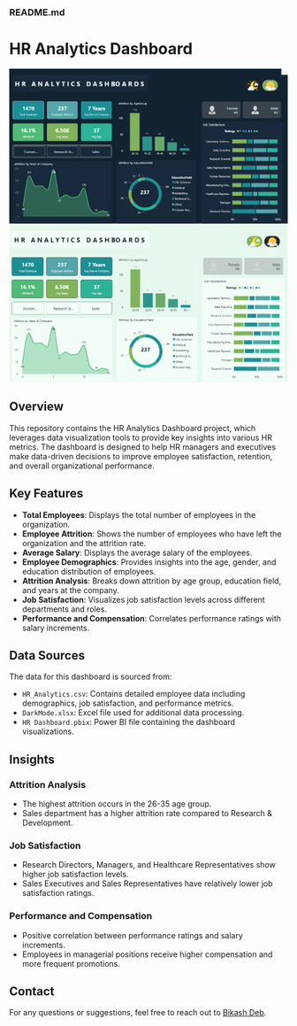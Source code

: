 ### README.md


# HR Analytics Dashboard

![Dashboard Screenshot](https://github.com/mon2learner/HR-Analytics-Dashboard/blob/main/HR%20Dashboard/Dashboard.png?raw=true)
![Dashboard Screenshot](https://github.com/mon2learner/HR-Analytics-Dashboard/blob/main/HR%20Dashboard/DayDash.png)

## Overview

This repository contains the HR Analytics Dashboard project, which leverages data visualization tools to provide key insights into various HR metrics. The dashboard is designed to help HR managers and executives make data-driven decisions to improve employee satisfaction, retention, and overall organizational performance.

## Key Features

- **Total Employees**: Displays the total number of employees in the organization.
- **Employee Attrition**: Shows the number of employees who have left the organization and the attrition rate.
- **Average Salary**: Displays the average salary of the employees.
- **Employee Demographics**: Provides insights into the age, gender, and education distribution of employees.
- **Attrition Analysis**: Breaks down attrition by age group, education field, and years at the company.
- **Job Satisfaction**: Visualizes job satisfaction levels across different departments and roles.
- **Performance and Compensation**: Correlates performance ratings with salary increments.

## Data Sources

The data for this dashboard is sourced from:
- `HR_Analytics.csv`: Contains detailed employee data including demographics, job satisfaction, and performance metrics.
- `DarkMode.xlsx`: Excel file used for additional data processing.
- `HR Dashboard.pbix`: Power BI file containing the dashboard visualizations.

## Insights

### Attrition Analysis

- The highest attrition occurs in the 26-35 age group.
- Sales department has a higher attrition rate compared to Research & Development.

### Job Satisfaction

- Research Directors, Managers, and Healthcare Representatives show higher job satisfaction levels.
- Sales Executives and Sales Representatives have relatively lower job satisfaction ratings.

### Performance and Compensation

- Positive correlation between performance ratings and salary increments.
- Employees in managerial positions receive higher compensation and more frequent promotions.


## Contact

For any questions or suggestions, feel free to reach out to [Bikash Deb](mailto:bikashdeb792001@gmail.com).
